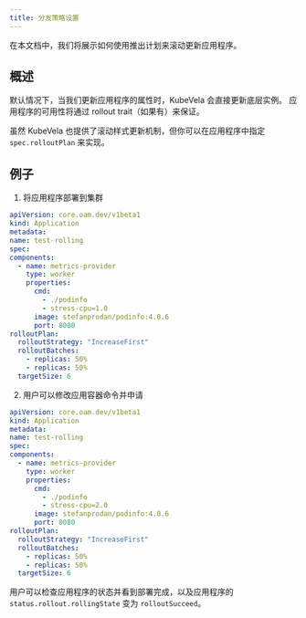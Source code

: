 ```yaml
---
title: 分发策略设置
---
```

在本文档中，我们将展示如何使用推出计划来滚动更新应用程序。

## 概述

默认情况下，当我们更新应用程序的属性时，KubeVela 会直接更新底层实例。 应用程序的可用性将通过 rollout trait（如果有）来保证。

虽然 KubeVela 也提供了滚动样式更新机制，但你可以在应用程序中指定`spec.rolloutPlan` 来实现。

## 例子

1. 将应用程序部署到集群
  ```yaml
apiVersion: core.oam.dev/v1beta1
kind: Application
metadata:
  name: test-rolling
spec:
  components:
    - name: metrics-provider
      type: worker
      properties:
        cmd:
          - ./podinfo
          - stress-cpu=1.0
        image: stefanprodan/podinfo:4.0.6
        port: 8080
  rolloutPlan:
    rolloutStrategy: "IncreaseFirst"
    rolloutBatches:
      - replicas: 50%
      - replicas: 50%
    targetSize: 6
  ```

2. 用户可以修改应用容器命令并申请
  ```yaml
apiVersion: core.oam.dev/v1beta1
kind: Application
metadata:
  name: test-rolling
spec:
  components:
    - name: metrics-provider
      type: worker
      properties:
        cmd:
          - ./podinfo
          - stress-cpu=2.0
        image: stefanprodan/podinfo:4.0.6
        port: 8080
  rolloutPlan:
    rolloutStrategy: "IncreaseFirst"
    rolloutBatches:
      - replicas: 50%
      - replicas: 50%
    targetSize: 6
  ```

用户可以检查应用程序的状态并看到部署完成，以及应用程序的 `status.rollout.rollingState` 变为 `rolloutSucceed`。





